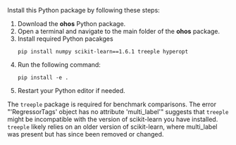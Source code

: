 Install this Python package by following these steps:  

1. Download the **ohos** Python package.  
2. Open a terminal and navigate to the main folder of the **ohos** package.
3. Install required Python pacakges
   ```
   pip install numpy scikit-learn==1.6.1 treeple hyperopt
   ```
4. Run the following command:  
   ```
   pip install -e .
   ```  
5. Restart your Python editor if needed.

The `treeple` package is required for benchmark comparisons. The error "'RegressorTags' object has no attribute 'multi_label'" suggests that `treeple` might be incompatible with the version of scikit-learn you have installed. `treeple` likely relies on an older version of scikit-learn, where multi_label was present but has since been removed or changed.
   
